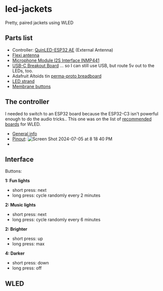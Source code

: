# led-jackets
Pretty, paired jackets using WLED

## Parts list

- Controller: [QuinLED-ESP32 AE](https://www.drzzs.com/shop/quinled-esp32/?attribute_pa_hardwareplatform=external-antenna) (External Antenna)
- [Flexi antenna](https://www.digikey.com/en/products/detail/molex/1461531200/8543421)
- [Microphone Module I2S Interface INMP441](https://www.amazon.com/dp/B09X3216DN?ref=ppx_yo2ov_dt_b_product_details&th=1)
- [USB-C Breakout Board](https://www.adafruit.com/product/4090) ... so I can still use USB, but route 5v out to the LEDs, too.
- Adafruit Altoids tin [perma-proto breadboard](https://www.adafruit.com/product/723)
- [LED strand](https://www.adafruit.com/product/4917)
- [Membrane buttons](https://www.adafruit.com/product/1332)

## The controller

I needed to switch to an ESP32 board because the ESP32-C3 isn't powerful enough to do the audio tricks.. This one was on the list of [recommended boards](https://kno.wled.ge/basics/compatible-controllers/#raw-esp8266esp32-boards) for WLED.

- [General info](https://quinled.info/quinled-esp32-specifications/)
- [Pinout](https://quinled.info/quinled-esp32-board-details/):
![Screen Shot 2024-07-05 at 8 18 40 PM](https://github.com/jkeefe/led-jackets/assets/312347/c31ae058-a099-4c96-87fe-31a936e46aca)
- 

## Interface

Buttons:

**1: Fun lights**
- short press: next
- long press: cycle randomly every 2 minutes

**2: Music lights**
- short press: next
- long press: cycle randomly every 6 minutes

**2: Brighter**
- short press: up
- long press: max

**4: Darker**
- short press: down
- long press: off
  

## WLED




